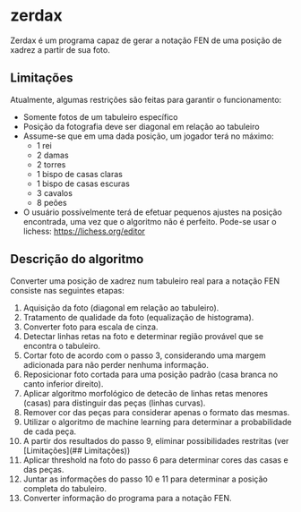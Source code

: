# zerdax

Zerdax é um programa capaz de gerar a notação FEN de uma posição
de xadrez a partir de sua foto.

## Limitações
Atualmente, algumas restrições são feitas para garantir o funcionamento:
- Somente fotos de um tabuleiro específico
- Posição da fotografia deve ser diagonal em relação ao tabuleiro
- Assume-se que em uma dada posição, um jogador terá no máximo:
    * 1 rei
    * 2 damas
    * 2 torres
    * 1 bispo de casas claras
    * 1 bispo de casas escuras
    * 3 cavalos
    * 8 peões
- O usuário possívelmente terá de efetuar pequenos ajustes na posição
encontrada, uma vez que o algoritmo não é perfeito. 
Pode-se usar o lichess: https://lichess.org/editor

## Descrição do algoritmo
Converter uma posição de xadrez num tabuleiro real para a notação FEN consiste nas seguintes etapas:

1. Aquisição da foto (diagonal em relação ao tabuleiro).
2. Tratamento de qualidade da foto (equalização de histograma).
3. Converter foto para escala de cinza.
4. Detectar linhas retas na foto e determinar região provável que se encontra o tabuleiro.
5. Cortar foto de acordo com o passo 3, considerando uma margem adicionada para não perder nenhuma informação.
6. Reposicionar foto cortada para uma posição padrão (casa branca no canto inferior direito).
7. Aplicar algoritmo morfológico de detecão de linhas retas menores (casas) para distinguir das peças (linhas curvas).
8. Remover cor das peças para considerar apenas o formato das mesmas.
9. Utilizar o algoritmo de machine learning para determinar a probabilidade de cada peça.
10. A partir dos resultados do passo 9, eliminar possibilidades restritas (ver [Limitações](## Limitações))
11. Aplicar threshold na foto do passo 6 para determinar cores das casas e das peças.
12. Juntar as informações do passo 10 e 11 para determinar a posição completa do tabuleiro.
13. Converter informação do programa para a notação FEN.
